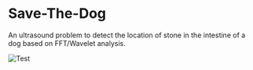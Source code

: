 # Save-The-Dog

An ultrasound problem to detect the location of stone in the intestine of a dog based on FFT/Wavelet analysis. </br>

![Test](fig1)
